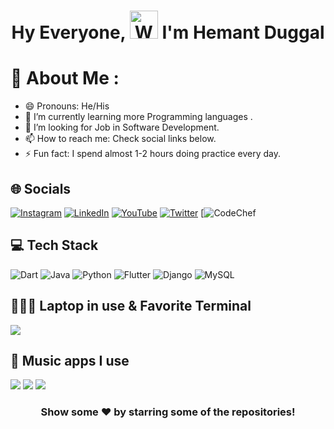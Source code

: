 <h1 align="center"> Hy Everyone, <img src="https://raw.githubusercontent.com/nixin72/nixin72/master/wave.gif" 
         alt="Waving hand animated gif"
         height="45"
         width="45" /> I'm Hemant Duggal</h1>



# 💫 About Me :
- 😄 Pronouns: He/His
- 🌱 I’m currently learning more Programming languages .
- 🤔 I’m looking for Job in Software Development.
- 📫 How to reach me: Check social links below.
- ⚡ Fun fact: I spend almost 1-2 hours doing practice every day.

## 🌐 Socials
[![Instagram](https://img.shields.io/badge/Instagram-E4405F?style=for-the-badge&logo=instagram&logoColor=white)](https://www.instagram.com/hemant__duggal/) [![LinkedIn](https://img.shields.io/badge/LinkedIn-0077B5?style=for-the-badge&logo=linkedin&logoColor=white)](https://www.linkedin.com/in/hemant-duggal/)  [![YouTube](https://img.shields.io/badge/YouTube-FF0000?style=for-the-badge&logo=youtube&logoColor=white)](https://www.youtube.com/@hemantduggal/featured) [![Twitter](https://img.shields.io/twitter/follow/imthepk?logo=Twitter&style=for-the-badge)](https://twitter.com/hemant_duggal) [![CodeChef](https://www.codechef.com/users/hemantduggal)

## 💻 Tech Stack
![Dart](https://img.shields.io/badge/dart-%230175C2.svg?style=for-the-badge&logo=dart&logoColor=white)  ![Java](https://img.shields.io/badge/java-%23ED8B00.svg?style=for-the-badge&logo=java&logoColor=white) ![Python](https://img.shields.io/badge/python-3670A0?style=for-the-badge&logo=python&logoColor=ffdd54) ![Flutter](https://img.shields.io/badge/Flutter-%2302569B.svg?style=for-the-badge&logo=Flutter&logoColor=white) ![Django](https://img.shields.io/badge/django-%23092E20.svg?style=for-the-badge&logo=django&logoColor=white) ![MySQL](https://img.shields.io/badge/mysql-%2300f.svg?style=for-the-badge&logo=mysql&logoColor=white) 
## 👨🏻‍💻 Laptop in use & Favorite Terminal
<img src="https://img.shields.io/badge/LenovoYogaSlim7?style=for-the-badge&logo=Lenovo&logoColor=white"/> 

## 🎵 Music apps I use
<img src="https://img.shields.io/badge/apple%20music-F34E68?style=for-the-badge&logo=apple%20music&logoColor=white"/> <img src="https://img.shields.io/badge/Spotify-1ED760?&style=for-the-badge&logo=spotify&logoColor=white"/> <img src="https://img.shields.io/badge/YouTube_Music-FF0000?style=for-the-badge&logo=youtube-music&logoColor=white"/>



<div align="center">

### Show some ❤️ by starring some of the repositories!

</div>

